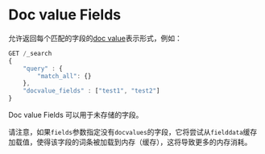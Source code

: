 # Doc value Fields

允许返回每个匹配的字段的[doc value](../..//Mapping/Mapping_parameters/doc_values.md)表示形式，例如：

```js
GET /_search
{
    "query" : {
        "match_all": {}
    },
    "docvalue_fields" : ["test1", "test2"]
}
```

Doc value Fields 可以用于未存储的字段。

请注意，如果`fields`参数指定没有`docvalues`的字段，它将尝试从`fielddata`缓存加载值，使得该字段的词条被加载到内存（缓存），这将导致更多的内存消耗。
